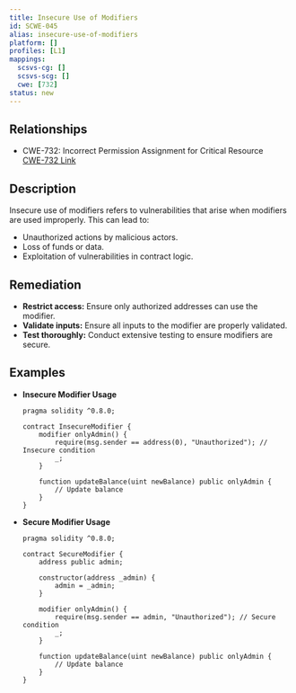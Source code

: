 ```yaml
---
title: Insecure Use of Modifiers
id: SCWE-045
alias: insecure-use-of-modifiers
platform: []
profiles: [L1]
mappings:
  scsvs-cg: []
  scsvs-scg: []
  cwe: [732]
status: new
---
```


## Relationships
- CWE-732: Incorrect Permission Assignment for Critical Resource  
  [CWE-732 Link](https://cwe.mitre.org/data/definitions/732.html)

## Description  
Insecure use of modifiers refers to vulnerabilities that arise when modifiers are used improperly. This can lead to:
- Unauthorized actions by malicious actors.
- Loss of funds or data.
- Exploitation of vulnerabilities in contract logic.

## Remediation
- **Restrict access:** Ensure only authorized addresses can use the modifier.
- **Validate inputs:** Ensure all inputs to the modifier are properly validated.
- **Test thoroughly:** Conduct extensive testing to ensure modifiers are secure.

## Examples
- **Insecure Modifier Usage**
    ```solidity
    pragma solidity ^0.8.0;

    contract InsecureModifier {
        modifier onlyAdmin() {
            require(msg.sender == address(0), "Unauthorized"); // Insecure condition
            _;
        }

        function updateBalance(uint newBalance) public onlyAdmin {
            // Update balance
        }
    }
    ```

- **Secure Modifier Usage**
    ```solidity
    pragma solidity ^0.8.0;

    contract SecureModifier {
        address public admin;

        constructor(address _admin) {
            admin = _admin;
        }

        modifier onlyAdmin() {
            require(msg.sender == admin, "Unauthorized"); // Secure condition
            _;
        }

        function updateBalance(uint newBalance) public onlyAdmin {
            // Update balance
        }
    }
    ```